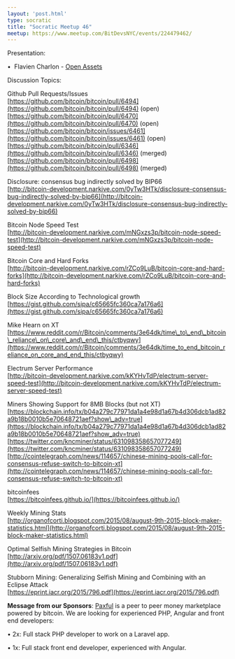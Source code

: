 ```yaml
---
layout: 'post.html'
type: socratic
title: "Socratic Meetup 46"
meetup: https://www.meetup.com/BitDevsNYC/events/224479462/
---
```


Presentation:

•  Flavien Charlon - [Open Assets](https://github.com/OpenAssets) 

Discussion Topics:

Github Pull Requests/Issues  
[](https://github.com/bitcoin/bitcoin/pull/6494)[https://github.com/bitcoin/bitcoin/pull/6494](https://github.com/bitcoin/bitcoin/pull/6494) (open)  
[](https://github.com/bitcoin/bitcoin/pull/6470)[https://github.com/bitcoin/bitcoin/pull/6470](https://github.com/bitcoin/bitcoin/pull/6470) (open)  
[](https://github.com/bitcoin/bitcoin/issues/6461)[https://github.com/bitcoin/bitcoin/issues/6461](https://github.com/bitcoin/bitcoin/issues/6461) (open)  
[](https://github.com/bitcoin/bitcoin/pull/6346)[https://github.com/bitcoin/bitcoin/pull/6346](https://github.com/bitcoin/bitcoin/pull/6346) (merged)  
[](https://github.com/bitcoin/bitcoin/pull/6498)[https://github.com/bitcoin/bitcoin/pull/6498](https://github.com/bitcoin/bitcoin/pull/6498) (merged)

Disclosure: consensus bug indirectly solved by BIP66  
[](http://bitcoin-development.narkive.com/0yTw3HTk/disclosure-consensus-bug-indirectly-solved-by-bip66)[http://bitcoin-development.narkive.com/0yTw3HTk/disclosure-consensus-bug-indirectly-solved-by-bip66](http://bitcoin-development.narkive.com/0yTw3HTk/disclosure-consensus-bug-indirectly-solved-by-bip66)

Bitcoin Node Speed Test  
[](http://bitcoin-development.narkive.com/mNGxzs3p/bitcoin-node-speed-test)[http://bitcoin-development.narkive.com/mNGxzs3p/bitcoin-node-speed-test](http://bitcoin-development.narkive.com/mNGxzs3p/bitcoin-node-speed-test)

Bitcoin Core and Hard Forks  
[](http://bitcoin-development.narkive.com/rZCo9LuB/bitcoin-core-and-hard-forks)[http://bitcoin-development.narkive.com/rZCo9LuB/bitcoin-core-and-hard-forks](http://bitcoin-development.narkive.com/rZCo9LuB/bitcoin-core-and-hard-forks)

Block Size According to Technological growth  
[](https://gist.github.com/sipa/c65665fc360ca7a176a6)[https://gist.github.com/sipa/c65665fc360ca7a176a6](https://gist.github.com/sipa/c65665fc360ca7a176a6)

Mike Hearn on XT  
[](https://www.reddit.com/r/Bitcoin/comments/3e64dk/time_to_end_bitcoin_reliance_on_core_and_end_this/ctbyqwy)[https://www.reddit.com/r/Bitcoin/comments/3e64dk/time\_to\_end\_bitcoin\_reliance\_on\_core\_and\_end\_this/ctbyqwy](https://www.reddit.com/r/Bitcoin/comments/3e64dk/time_to_end_bitcoin_reliance_on_core_and_end_this/ctbyqwy)

Electrum Server Performance  
[](http://bitcoin-development.narkive.com/kKYHvTdP/electrum-server-speed-test)[http://bitcoin-development.narkive.com/kKYHvTdP/electrum-server-speed-test](http://bitcoin-development.narkive.com/kKYHvTdP/electrum-server-speed-test)

Miners Showing Support for 8MB Blocks (but not XT)  
[](https://blockchain.info/tx/b04a279c77971da1a4e98d1a67b4d306dcb1ad82a9b18b0010b5e70648721aef?show_adv=true)[https://blockchain.info/tx/b04a279c77971da1a4e98d1a67b4d306dcb1ad82a9b18b0010b5e70648721aef?show\_adv=true](https://blockchain.info/tx/b04a279c77971da1a4e98d1a67b4d306dcb1ad82a9b18b0010b5e70648721aef?show_adv=true)  
[](https://twitter.com/kncminer/status/631098358657077249)[https://twitter.com/kncminer/status/631098358657077249](https://twitter.com/kncminer/status/631098358657077249)  
[](http://cointelegraph.com/news/114657/chinese-mining-pools-call-for-consensus-refuse-switch-to-bitcoin-xt)[http://cointelegraph.com/news/114657/chinese-mining-pools-call-for-consensus-refuse-switch-to-bitcoin-xt](http://cointelegraph.com/news/114657/chinese-mining-pools-call-for-consensus-refuse-switch-to-bitcoin-xt)

bitcoinfees  
[](https://bitcoinfees.github.io/)[https://bitcoinfees.github.io/](https://bitcoinfees.github.io/)

Weekly Mining Stats  
[](http://organofcorti.blogspot.com/2015/08/august-9th-2015-block-maker-statistics.html)[http://organofcorti.blogspot.com/2015/08/august-9th-2015-block-maker-statistics.html](http://organofcorti.blogspot.com/2015/08/august-9th-2015-block-maker-statistics.html)

Optimal Selfish Mining Strategies in Bitcoin  
[](http://arxiv.org/pdf/1507.06183v1.pdf)[http://arxiv.org/pdf/1507.06183v1.pdf](http://arxiv.org/pdf/1507.06183v1.pdf)

Stubborn Mining: Generalizing Selfish Mining and Combining with an Eclipse Attack  
[](https://eprint.iacr.org/2015/796.pdf)[https://eprint.iacr.org/2015/796.pdf](https://eprint.iacr.org/2015/796.pdf)

**Message from our Sponsors**: [Paxful](http://paxful.com/) is a peer to peer money marketplace powered by bitcoin. We are looking for experienced PHP, Angular and front end developers:

• 2x: Full stack PHP developer to work on a Laravel app.

• 1x: Full stack front end developer, experienced with Angular.
